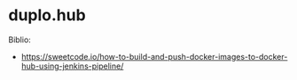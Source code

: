 # duplo.hub


Biblio:
- https://sweetcode.io/how-to-build-and-push-docker-images-to-docker-hub-using-jenkins-pipeline/
